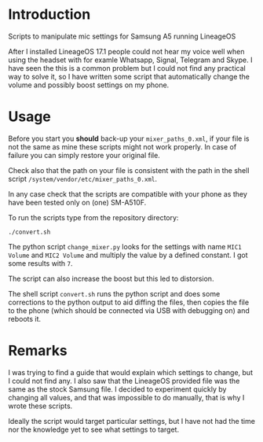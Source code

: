 # Introduction
Scripts to manipulate mic settings for Samsung A5 running LineageOS

After I installed LineageOS 17.1 people could not hear my voice well when using the headset with for examle Whatsapp, Signal, Telegram and Skype.
I have seen the this is a common problem but I could not find any practical way to solve it, so I have written some script that automatically change the volume and possibly boost settings on my phone.

# Usage

Before you start you **should** back-up your `mixer_paths_0.xml`, if your file is not the same as mine these scripts might not work properly. In case of failure you can simply restore your original file.

Check also that the path on your file is consistent with the path in the shell script `/system/vendor/etc/mixer_paths_0.xml`.

In any case check that the scripts are compatible with your phone as they have been tested only on (one) SM-A510F.

To run the scripts type from the repository directory:

`./convert.sh`

The python script `change_mixer.py` looks for the settings with name `MIC1 Volume` and `MIC2 Volume` and multiply the value by a defined constant. I got some results with `7`.

The script can also increase the boost but this led to distorsion.

The shell script `convert.sh` runs the python script and does some corrections to the python output to aid diffing the files, then copies the file to the phone (which should be connected via USB with debugging on) and reboots it.

# Remarks

I was trying to find a guide that would explain which settings to change, but I could not find any. I also saw that the LineageOS provided file was the same as the stock Samsung file. I decided to experiment quickly by changing all values, and that was impossible to do manually, that is why I wrote these scripts.

Ideally the script would target particular settings, but I have not had the time nor the knowledge yet to see what settings to target.


